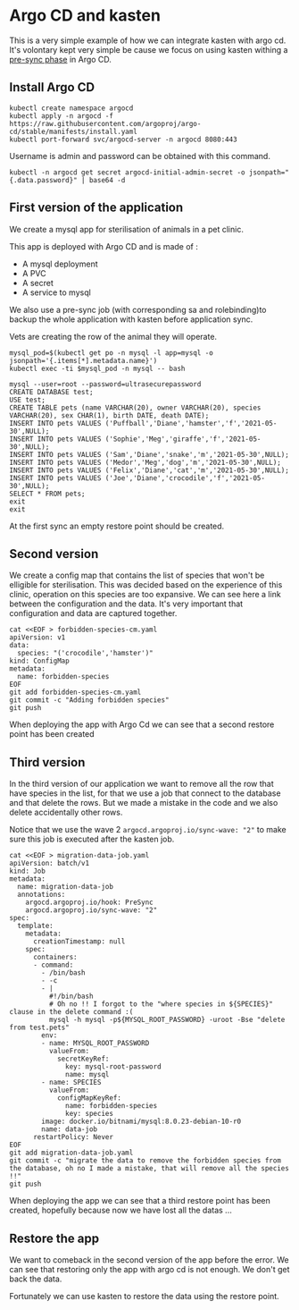 # Argo CD and kasten 

This is a very simple example of how we can integrate kasten with argo cd. It's volontary kept very simple be cause we focus on using kasten withing a [pre-sync phase](https://argoproj.github.io/argo-cd/user-guide/sync-waves/) in Argo CD.

## Install Argo CD

```
kubectl create namespace argocd
kubectl apply -n argocd -f https://raw.githubusercontent.com/argoproj/argo-cd/stable/manifests/install.yaml
kubectl port-forward svc/argocd-server -n argocd 8080:443
```

Username is admin and password can be obtained with this command.

``` 
kubectl -n argocd get secret argocd-initial-admin-secret -o jsonpath="{.data.password}" | base64 -d
```

## First version of the application

We create a mysql app for sterilisation of animals in a pet clinic. 

This app is deployed with Argo CD and is made of : 
*  A mysql deployment 
*  A PVC 
*  A secret 
*  A service to mysql 

We also use a pre-sync job (with corresponding sa and rolebinding)to backup the whole application with kasten before application sync. 

Vets are creating the row of the animal they will operate. 

```
mysql_pod=$(kubectl get po -n mysql -l app=mysql -o jsonpath='{.items[*].metadata.name}')
kubectl exec -ti $mysql_pod -n mysql -- bash

mysql --user=root --password=ultrasecurepassword
CREATE DATABASE test;
USE test;
CREATE TABLE pets (name VARCHAR(20), owner VARCHAR(20), species VARCHAR(20), sex CHAR(1), birth DATE, death DATE);
INSERT INTO pets VALUES ('Puffball','Diane','hamster','f','2021-05-30',NULL);
INSERT INTO pets VALUES ('Sophie','Meg','giraffe','f','2021-05-30',NULL);
INSERT INTO pets VALUES ('Sam','Diane','snake','m','2021-05-30',NULL);
INSERT INTO pets VALUES ('Medor','Meg','dog','m','2021-05-30',NULL);
INSERT INTO pets VALUES ('Felix','Diane','cat','m','2021-05-30',NULL);
INSERT INTO pets VALUES ('Joe','Diane','crocodile','f','2021-05-30',NULL);
SELECT * FROM pets;
exit
exit
```

At the first sync an empty restore point should be created.

## Second version 

We create a config map that contains the list of species that won't be elligible for sterilisation. This was decided based on the experience of this clinic, operation on this species are too expansive. We can see here a link between the configuration and the data. It's very important that configuration and data are captured together.

```
cat <<EOF > forbidden-species-cm.yaml 
apiVersion: v1
data:
  species: "('crocodile','hamster')"
kind: ConfigMap
metadata:
  name: forbidden-species
EOF 
git add forbidden-species-cm.yaml
git commit -c "Adding forbidden species" 
git push
```

When deploying the app with Argo Cd we can see that a second restore point has been created

## Third version 

In the third version of our application we want to remove all the row that have species in the list, for that we use a job that connect to the database and that delete the rows. But we made a mistake in the code and we also delete accidentally other rows. 

Notice that we use the wave 2 `argocd.argoproj.io/sync-wave: "2"` to make sure this job is executed after the kasten job.

```
cat <<EOF > migration-data-job.yaml 
apiVersion: batch/v1
kind: Job
metadata:
  name: migration-data-job
  annotations: 
    argocd.argoproj.io/hook: PreSync
    argocd.argoproj.io/sync-wave: "2"
spec:
  template:
    metadata:
      creationTimestamp: null
    spec:
      containers:
      - command: 
        - /bin/bash
        - -c
        - |
          #!/bin/bash
          # Oh no !! I forgot to the "where species in ${SPECIES}" clause in the delete command :(
          mysql -h mysql -p${MYSQL_ROOT_PASSWORD} -uroot -Bse "delete from test.pets" 
        env:
        - name: MYSQL_ROOT_PASSWORD
          valueFrom:
            secretKeyRef:
              key: mysql-root-password
              name: mysql        
        - name: SPECIES
          valueFrom:
            configMapKeyRef:
              name: forbidden-species
              key: species      
        image: docker.io/bitnami/mysql:8.0.23-debian-10-r0
        name: data-job
      restartPolicy: Never
EOF 
git add migration-data-job.yaml
git commit -c "migrate the data to remove the forbidden species from the database, oh no I made a mistake, that will remove all the species !!" 
git push
```

When deploying the app we can see that a third restore point has been created, hopefully because now we have lost all the datas ... 

## Restore the app

We want to comeback in the second version of the app before the error. We can see that restoring only the app with argo cd is not enough. We don't get back the data. 

Fortunately we can use kasten to restore the data using the restore point.

